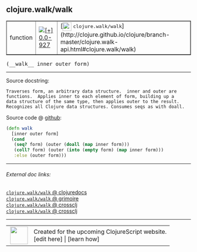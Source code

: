 ## clojure.walk/walk



 <table border="1">
<tr>
<td>function</td>
<td><a href="https://github.com/cljsinfo/cljs-api-docs/tree/0.0-927"><img valign="middle" alt="[+] 0.0-927" title="Added in 0.0-927" src="https://img.shields.io/badge/+-0.0--927-lightgrey.svg"></a> </td>
<td>
[<img height="24px" valign="middle" src="http://i.imgur.com/1GjPKvB.png"> <samp>clojure.walk/walk</samp>](http://clojure.github.io/clojure/branch-master/clojure.walk-api.html#clojure.walk/walk)
</td>
</tr>
</table>


 <samp>
(__walk__ inner outer form)<br>
</samp>

---





Source docstring:

```
Traverses form, an arbitrary data structure.  inner and outer are
functions.  Applies inner to each element of form, building up a
data structure of the same type, then applies outer to the result.
Recognizes all Clojure data structures. Consumes seqs as with doall.
```


Source code @ [github](https://github.com/clojure/clojurescript/blob/r1450/src/cljs/clojure/walk.cljs#L37-L48):

```clj
(defn walk
  [inner outer form]
  (cond
   (seq? form) (outer (doall (map inner form)))
   (coll? form) (outer (into (empty form) (map inner form)))
   :else (outer form)))
```

<!--
Repo - tag - source tree - lines:

 <pre>
clojurescript @ r1450
└── src
    └── cljs
        └── clojure
            └── <ins>[walk.cljs:37-48](https://github.com/clojure/clojurescript/blob/r1450/src/cljs/clojure/walk.cljs#L37-L48)</ins>
</pre>

-->

---



###### External doc links:

[`clojure.walk/walk` @ clojuredocs](http://clojuredocs.org/clojure.walk/walk)<br>
[`clojure.walk/walk` @ grimoire](http://conj.io/store/v1/org.clojure/clojure/1.7.0-beta3/clj/clojure.walk/walk/)<br>
[`clojure.walk/walk` @ crossclj](http://crossclj.info/fun/clojure.walk/walk.html)<br>
[`clojure.walk/walk` @ crossclj](http://crossclj.info/fun/clojure.walk.cljs/walk.html)<br>

---

 <table>
<tr><td>
<img valign="middle" align="right" width="48px" src="http://i.imgur.com/Hi20huC.png">
</td><td>
Created for the upcoming ClojureScript website.<br>
[edit here] | [learn how]
</td></tr></table>

[edit here]:https://github.com/cljsinfo/cljs-api-docs/blob/master/cljsdoc/clojure.walk_walk.cljsdoc
[learn how]:https://github.com/cljsinfo/cljs-api-docs/wiki/cljsdoc-files

<!--

This information was too distracting to show to readers, but I'll leave it
commented here since it is helpful to:

- pretty-print the data used to generate this document
- and show how to retrieve that data



The API data for this symbol:

```clj
{:ns "clojure.walk",
 :name "walk",
 :signature ["[inner outer form]"],
 :history [["+" "0.0-927"]],
 :type "function",
 :full-name-encode "clojure.walk_walk",
 :source {:code "(defn walk\n  [inner outer form]\n  (cond\n   (seq? form) (outer (doall (map inner form)))\n   (coll? form) (outer (into (empty form) (map inner form)))\n   :else (outer form)))",
          :title "Source code",
          :repo "clojurescript",
          :tag "r1450",
          :filename "src/cljs/clojure/walk.cljs",
          :lines [37 48]},
 :full-name "clojure.walk/walk",
 :clj-symbol "clojure.walk/walk",
 :docstring "Traverses form, an arbitrary data structure.  inner and outer are\nfunctions.  Applies inner to each element of form, building up a\ndata structure of the same type, then applies outer to the result.\nRecognizes all Clojure data structures. Consumes seqs as with doall."}

```

Retrieve the API data for this symbol:

```clj
;; from Clojure REPL
(require '[clojure.edn :as edn])
(-> (slurp "https://raw.githubusercontent.com/cljsinfo/cljs-api-docs/catalog/cljs-api.edn")
    (edn/read-string)
    (get-in [:symbols "clojure.walk/walk"]))
```

-->
